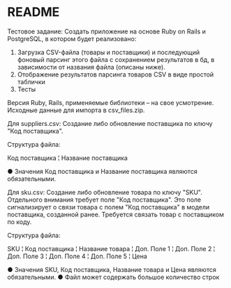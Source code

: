 # README

Тестовое задание:
Создать приложение на основе Ruby on Rails и PostgreSQL, в котором будет реализовано:
1. Загрузка CSV-файла (товары и поставщики) и последующий фоновый парсинг этого файла с
сохранением результатов в бд, в зависимости от названия файла (описаны ниже).
2. Отображение результатов парсинга товаров CSV в виде простой таблички
3. Тесты

Версия Ruby, Rails, применяемые библиотеки – на свое усмотрение. Исходные данные для
импорта в csv_files.zip.

Для suppliers.csv:
Cоздание либо обновление поставщика по ключу "Код поставщика".

Структура файла:


Код поставщика ¦ Название поставщика


● Значения Код поставщика и Название поставщика являются обязательными.

Для sku.csv:
Создание либо обновление товара по ключу "SKU". Отдельного внимания требует поле "Код
поставщика". Это поле сигнализирует о связи товара с полем "Код поставщика" в модели
поставщика, созданной ранее. Требуется связать товар с поставщиком по коду.

Структура файла:


SKU ¦ Код поставщика ¦ Название товара ¦ Доп. Поле 1 ¦ Доп. Поле 2 ¦ Доп. Поле 3 ¦
Доп. Поле 4 ¦ Доп. Поле 5 ¦ Цена


● Значения SKU, Код поставщика, Название товара и Цена являются обязательными.
● Файл может содержать большое количество строк
